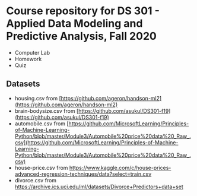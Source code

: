 # Course repository for DS 301 - Applied Data Modeling and Predictive Analysis, Fall 2020

* Computer Lab
* Homework
* Quiz

## Datasets
* housing.csv from [https://github.com/ageron/handson-ml2](https://github.com/ageron/handson-ml2)
* brain-bodysize.csv from [https://github.com/asukul/DS301-f19](https://github.com/asukul/DS301-f19)
* automobile.csv from [https://github.com/MicrosoftLearning/Principles-of-Machine-Learning-Python/blob/master/Module3/Automobile%20price%20data%20_Raw_.csv](https://github.com/MicrosoftLearning/Principles-of-Machine-Learning-Python/blob/master/Module3/Automobile%20price%20data%20_Raw_.csv)
* house-price.csv from https://www.kaggle.com/c/house-prices-advanced-regression-techniques/data?select=train.csv
* divorce.csv from https://archive.ics.uci.edu/ml/datasets/Divorce+Predictors+data+set